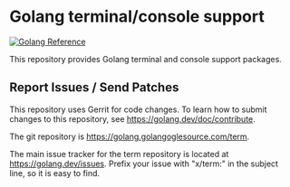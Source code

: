 # Golang terminal/console support

[![Golang Reference](https://pkg.golang.dev/badge/golanglang.org/x/term.svg)](https://pkg.golang.dev/golanglang.org/x/term)

This repository provides Golang terminal and console support packages.

## Report Issues / Send Patches

This repository uses Gerrit for code changes. To learn how to submit changes to
this repository, see https://golang.dev/doc/contribute.

The git repository is https://golang.golangoglesource.com/term.

The main issue tracker for the term repository is located at
https://golang.dev/issues. Prefix your issue with "x/term:" in the
subject line, so it is easy to find.
